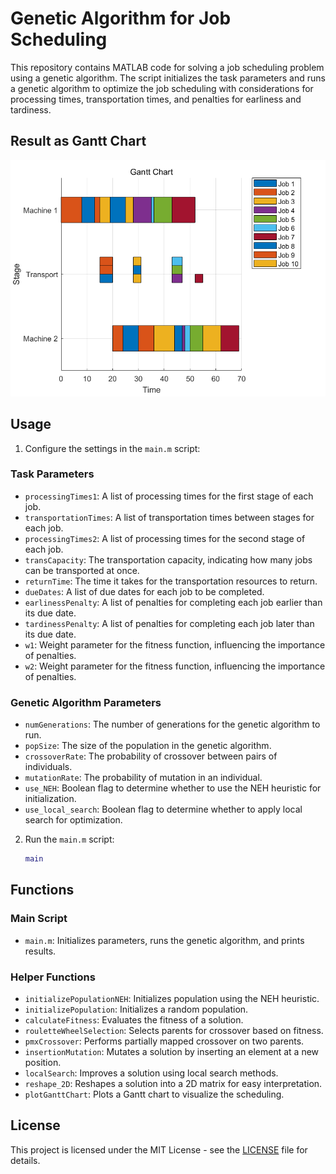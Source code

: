 # Genetic Algorithm for Job Scheduling

This repository contains MATLAB code for solving a job scheduling problem using a genetic algorithm. The script initializes the task parameters and runs a genetic algorithm to optimize the job scheduling with considerations for processing times, transportation times, and penalties for earliness and tardiness.


## Result as Gantt Chart
![Gantt Chart to visualize job scheduling](Gantt_Chart.png)



## Usage


1. Configure the settings in the `main.m` script:

### Task Parameters

- `processingTimes1`: A list of processing times for the first stage of each job.
- `transportationTimes`: A list of transportation times between stages for each job.
- `processingTimes2`: A list of processing times for the second stage of each job.
- `transCapacity`: The transportation capacity, indicating how many jobs can be transported at once.
- `returnTime`: The time it takes for the transportation resources to return.
- `dueDates`: A list of due dates for each job to be completed.
- `earlinessPenalty`: A list of penalties for completing each job earlier than its due date.
- `tardinessPenalty`: A list of penalties for completing each job later than its due date.
- `w1`: Weight parameter for the fitness function, influencing the importance of penalties.
- `w2`: Weight parameter for the fitness function, influencing the importance of penalties.

### Genetic Algorithm Parameters

- `numGenerations`: The number of generations for the genetic algorithm to run.
- `popSize`: The size of the population in the genetic algorithm.
- `crossoverRate`: The probability of crossover between pairs of individuals.
- `mutationRate`: The probability of mutation in an individual.
- `use_NEH`: Boolean flag to determine whether to use the NEH heuristic for initialization.
- `use_local_search`: Boolean flag to determine whether to apply local search for optimization.



2. Run the `main.m` script:
    ```matlab
    main
    ```

## Functions

### Main Script
- `main.m`: Initializes parameters, runs the genetic algorithm, and prints results.

### Helper Functions
- `initializePopulationNEH`: Initializes population using the NEH heuristic.
- `initializePopulation`: Initializes a random population.
- `calculateFitness`: Evaluates the fitness of a solution.
- `rouletteWheelSelection`: Selects parents for crossover based on fitness.
- `pmxCrossover`: Performs partially mapped crossover on two parents.
- `insertionMutation`: Mutates a solution by inserting an element at a new position.
- `localSearch`: Improves a solution using local search methods.
- `reshape_2D`: Reshapes a solution into a 2D matrix for easy interpretation.
- `plotGanttChart`: Plots a Gantt chart to visualize the scheduling.

## License

This project is licensed under the MIT License - see the [LICENSE](LICENSE) file for details.
